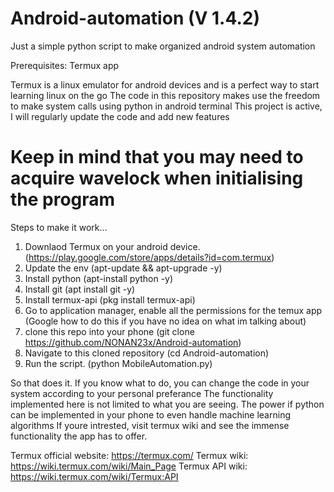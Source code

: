 # Android-automation    (V 1.4.2)


Just a simple python script to make organized android system automation

Prerequisites: Termux app

Termux is a linux emulator for android devices and is a perfect way to start learning linux on the go
The code in this repository makes use the freedom to make system calls using python in android terminal
This project is active, I will regularly update the code and add new features

# Keep in mind that you may need to acquire wavelock when initialising the program

Steps to make it work...

1) Downlaod Termux on your android device. (https://play.google.com/store/apps/details?id=com.termux)
2) Update the env (apt-update && apt-upgrade -y)
3) Install python (apt-install python -y)
4) Install git (apt install git -y)
5) Install termux-api (pkg install termux-api)
6) Go to application manager, enable all the permissions for the temux app (Google how to do this if you have no idea on what im talking about)
7) clone this repo into your phone (git clone https://github.com/NONAN23x/Android-automation)
8) Navigate to this cloned repository (cd Android-automation)
9) Run the script. (python MobileAutomation.py)

So that does it.
If you know what to do, you can change the code in your system according to your personal preferance
The functionality implemented here is not limited to what you are seeing.
The power if python can be implemented in your phone to even handle machine learning algorithms
If youre intrested, visit termux wiki and see the immense functionality the app has to offer.


Termux official website: https://termux.com/
Termux wiki: https://wiki.termux.com/wiki/Main_Page
Termux API wiki: https://wiki.termux.com/wiki/Termux:API
